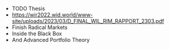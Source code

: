 - TODO Thesis
- https://wir2022.wid.world/www-site/uploads/2023/03/D_FINAL_WIL_RIM_RAPPORT_2303.pdf
- Finish Radical Markets
- Inside the Black Box
- And Advanced Portfolio Theory
